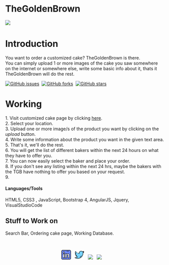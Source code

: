 
# TheGoldenBrown

<img src="https://github.com/NikhilMalhotra2000/TheGoldenBrown/blob/master/ezgif.com-optimize.gif?raw=true ">

<h1>Introduction</h1>
<p>You want to order a customized cake? TheGoldenBrown is there.
<br>
You can simply upload 1 or more images of the cake you saw somewhere on the internet or somewhere else, write some basic info about it, thats it <br>
TheGoldenBrown will do the rest.

<a href="https://github.com/NikhilMalhotra2000/TheGoldenBrown/issues"><img alt="GitHub issues" src="https://img.shields.io/github/issues/NikhilMalhotra2000/TheGoldenBrown"></a>   &nbsp;<a href="https://github.com/NikhilMalhotra2000/TheGoldenBrown/network"><img alt="GitHub forks" src="https://img.shields.io/github/forks/NikhilMalhotra2000/TheGoldenBrown"></a> &nbsp;<a href="https://github.com/NikhilMalhotra2000/TheGoldenBrown/stargazers"><img alt="GitHub stars" src="https://img.shields.io/github/stars/NikhilMalhotra2000/TheGoldenBrown"></a>
</p>
<p>





<h1>Working</h1>
1. Visit customized cake page by clicking <a href="#">here</a>.<br>
2. Select your location.<br>
3. Upload one or more image/s of the product you want by clicking on the <i>upload</i> button.<br>
4. Write some information about the product you want in the given text area.<br>
5. That's it, we'll do the rest.<br>
6. You will get the list of different bakers within the next 24 hours on what they have to offer you.<br>
7. You can now easily select the baker and place your order.<br>
8. If you don't see any listing within the next 24 hrs, maybe the bakers with the TGB have nothing to offer you based on your request.<br>
9. </p>
<h4>Languages/Tools</h4>
HTML5, CSS3 , JavaScript, Bootstrap 4, AngularJS, Jquery, VisualStudioCode

<h2>Stuff to Work on</h2>
Search Bar, Ordering cake page, Working Database.
</p><br>

<p align='center'>
   <a href="https://www.linkedin.com/in/nikhil-malhotra-3b8202175/"><img height="30" src="https://raw.githubusercontent.com/8bithemant/8bithemant/master/linkedin.png?raw=true"></a>&nbsp;&nbsp;
<a href="https://twitter.com/nikhilm2000"><img height="30" src="https://raw.githubusercontent.com/8bithemant/8bithemant/master/twitter.png?raw=true"></a>&nbsp;&nbsp;
<a href="https://www.instagram.com/nikhil_malhotra__/"><img height="30" src="https://cdn.iconscout.com/icon/free/png-512/instagram-221-838384.png"></a>&nbsp;&nbsp;
<a href="https://www.facebook.com/nikhilmalhotra1212/"><img height="30" src="https://www.jing.fm/clipimg/full/1-14839_facebook-icon-clip-art-facebook-logo-cartoon-transparent.png"></a>&nbsp;&nbsp;
&nbsp;&nbsp;
 </p>





